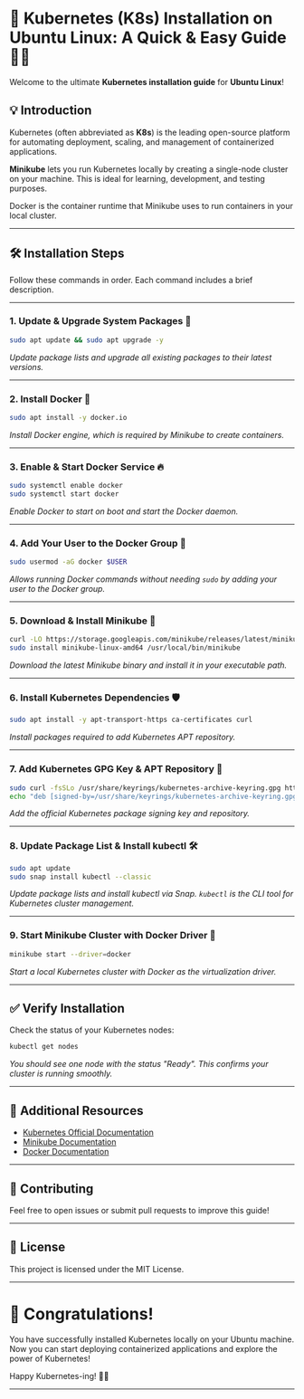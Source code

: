 # 🚀 Kubernetes (K8s) Installation on Ubuntu Linux: A Quick & Easy Guide 🐧🐳

Welcome to the ultimate **Kubernetes installation guide** for **Ubuntu Linux**!

## 💡 Introduction

Kubernetes (often abbreviated as **K8s**) is the leading open-source platform for automating deployment, scaling, and management of containerized applications.  

**Minikube** lets you run Kubernetes locally by creating a single-node cluster on your machine. This is ideal for learning, development, and testing purposes.  

Docker is the container runtime that Minikube uses to run containers in your local cluster.

---

## 🛠️ Installation Steps

Follow these commands in order. Each command includes a brief description.

---

### 1. Update & Upgrade System Packages 🔄

```bash
sudo apt update && sudo apt upgrade -y
```
*Update package lists and upgrade all existing packages to their latest versions.*

---

### 2. Install Docker 🐳

```bash
sudo apt install -y docker.io
```
*Install Docker engine, which is required by Minikube to create containers.*

---

### 3. Enable & Start Docker Service 🔥

```bash
sudo systemctl enable docker
sudo systemctl start docker
```
*Enable Docker to start on boot and start the Docker daemon.*

---

### 4. Add Your User to the Docker Group 👤

```bash
sudo usermod -aG docker $USER
```
*Allows running Docker commands without needing `sudo` by adding your user to the Docker group.*

---

### 5. Download & Install Minikube 🚀

```bash
curl -LO https://storage.googleapis.com/minikube/releases/latest/minikube-linux-amd64
sudo install minikube-linux-amd64 /usr/local/bin/minikube
```
*Download the latest Minikube binary and install it in your executable path.*

---

### 6. Install Kubernetes Dependencies 🛡️

```bash
sudo apt install -y apt-transport-https ca-certificates curl
```
*Install packages required to add Kubernetes APT repository.*

---

### 7. Add Kubernetes GPG Key & APT Repository 🔑

```bash
sudo curl -fsSLo /usr/share/keyrings/kubernetes-archive-keyring.gpg https://packages.cloud.google.com/apt/doc/apt-key.gpg
echo "deb [signed-by=/usr/share/keyrings/kubernetes-archive-keyring.gpg] https://apt.kubernetes.io/ kubernetes-xenial main" | sudo tee /etc/apt/sources.list.d/kubernetes.list
```
*Add the official Kubernetes package signing key and repository.*

---

### 8. Update Package List & Install kubectl 🛠️

```bash
sudo apt update
sudo snap install kubectl --classic
```
*Update package lists and install kubectl via Snap. `kubectl` is the CLI tool for Kubernetes cluster management.*

---

### 9. Start Minikube Cluster with Docker Driver 🐳

```bash
minikube start --driver=docker
```
*Start a local Kubernetes cluster with Docker as the virtualization driver.*

---

## ✅ Verify Installation

Check the status of your Kubernetes nodes:

```bash
kubectl get nodes
```
*You should see one node with the status "Ready". This confirms your cluster is running smoothly.*

---

## 🔗 Additional Resources

- [Kubernetes Official Documentation](https://kubernetes.io/docs/home/)  
- [Minikube Documentation](https://minikube.sigs.k8s.io/docs/)  
- [Docker Documentation](https://docs.docker.com/)  

---

## 🤝 Contributing

Feel free to open issues or submit pull requests to improve this guide!

---

## 📄 License

This project is licensed under the MIT License.

---

# 🎉 Congratulations!

You have successfully installed Kubernetes locally on your Ubuntu machine. Now you can start deploying containerized applications and explore the power of Kubernetes!  

Happy Kubernetes-ing! 🐙✨

---
